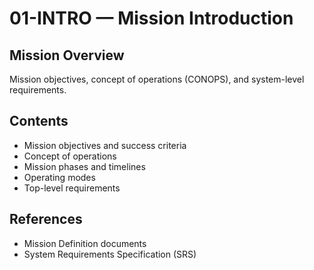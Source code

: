 # 01-INTRO — Mission Introduction

## Mission Overview
Mission objectives, concept of operations (CONOPS), and system-level requirements.

## Contents
- Mission objectives and success criteria
- Concept of operations
- Mission phases and timelines
- Operating modes
- Top-level requirements

## References
- Mission Definition documents
- System Requirements Specification (SRS)
